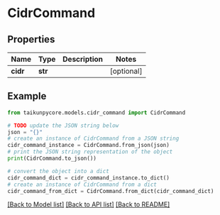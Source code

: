 # CidrCommand


## Properties

Name | Type | Description | Notes
------------ | ------------- | ------------- | -------------
**cidr** | **str** |  | [optional] 

## Example

```python
from taikunpycore.models.cidr_command import CidrCommand

# TODO update the JSON string below
json = "{}"
# create an instance of CidrCommand from a JSON string
cidr_command_instance = CidrCommand.from_json(json)
# print the JSON string representation of the object
print(CidrCommand.to_json())

# convert the object into a dict
cidr_command_dict = cidr_command_instance.to_dict()
# create an instance of CidrCommand from a dict
cidr_command_from_dict = CidrCommand.from_dict(cidr_command_dict)
```
[[Back to Model list]](../README.md#documentation-for-models) [[Back to API list]](../README.md#documentation-for-api-endpoints) [[Back to README]](../README.md)



